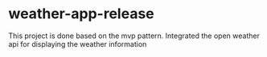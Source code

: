 # weather-app-release


This project is done based on the mvp pattern. Integrated the open weather api for displaying the weather information

